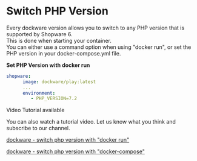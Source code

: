 # Switch PHP Version

Every dockware version allows you to switch to any PHP version that is supported by Shopware 6.  
This is done when starting your container.  
You can either use a command option when using "docker run", or set the PHP version in your docker-compose.yml file.  


**Set PHP Version with docker run**

```yaml
shopware:
      image: dockware/play:latest
      ...
      environment:
         - PHP_VERSION=7.2
```

Video Tutorial available

You can also watch a tutorial video. Let us know what you think and subscribe to our channel.

[dockware - switch php version with "docker run"](https://youtu.be/LGukxv72Nm4)

[dockware - switch php version with "docker-compose"](https://youtu.be/E8tmkLabSBc)

